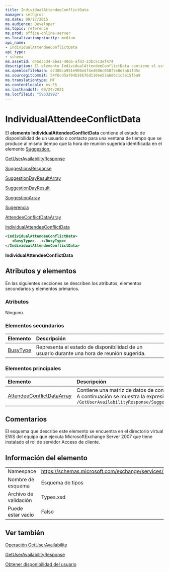 ```yaml
---
title: IndividualAttendeeConflictData
manager: sethgros
ms.date: 09/17/2015
ms.audience: Developer
ms.topic: reference
ms.prod: office-online-server
ms.localizationpriority: medium
api_name:
- IndividualAttendeeConflictData
api_type:
- schema
ms.assetid: d45d3c34-abe1-40da-afd3-23bc5c3ef474
description: El elemento IndividualAttendeeConflictData contiene el estado de disponibilidad de un usuario o contacto para una ventana de tiempo que se produce al mismo tiempo que la hora de reunión sugerida identificada en el elemento Suggestion.
ms.openlocfilehash: e7308ca951e906edf4e4606c058f5e0e7a61fd5c
ms.sourcegitcommit: 54f6cd5a704b36b76d110ee53a6d6c1c3e15f5a9
ms.translationtype: MT
ms.contentlocale: es-ES
ms.lasthandoff: 09/24/2021
ms.locfileid: "59532992"
---
```

# <a name="individualattendeeconflictdata"></a>IndividualAttendeeConflictData

El **elemento IndividualAttendeeConflictData** contiene el estado de disponibilidad de un usuario o contacto para una ventana de tiempo que se produce al mismo tiempo que la hora de reunión sugerida identificada en el elemento [Suggestion.](suggestion.md) 
  
[GetUserAvailabilityResponse](getuseravailabilityresponse.md)
  
[SuggestionsResponse](suggestionsresponse.md)
  
[SuggestionDayResultArray](suggestiondayresultarray.md)
  
[SuggestionDayResult](suggestiondayresult.md)
  
[SuggestionArray](suggestionarray.md)
  
[Sugerencia](suggestion.md)
  
[AttendeeConflictDataArray](attendeeconflictdataarray.md)
  
[IndividualAttendeeConflictData](individualattendeeconflictdata.md)
  
```xml
<IndividualAttendeeConflictData>
   <BusyType>...</BusyType>
</IndividualAttendeeConflictData>
```

 **IndividualAttendeeConflictData**
## <a name="attributes-and-elements"></a>Atributos y elementos

En las siguientes secciones se describen los atributos, elementos secundarios y elementos primarios.
  
### <a name="attributes"></a>Atributos

Ninguno.
  
### <a name="child-elements"></a>Elementos secundarios

|**Elemento**|**Descripción**|
|:-----|:-----|
|[BusyType](busytype.md) <br/> |Representa el estado de disponibilidad de un usuario durante una hora de reunión sugerida.  <br/> |
   
### <a name="parent-elements"></a>Elementos principales

|**Elemento**|**Descripción**|
|:-----|:-----|
|[AttendeeConflictDataArray](attendeeconflictdataarray.md) <br/> |Contiene una matriz de datos de conflicto para los asistentes identificados en [GetUserAvailabilityRequest](getuseravailabilityrequest.md).  <br/> A continuación se muestra la expresión XPath de este elemento:  <br/>  `/GetUserAvailabilityResponse/SuggestionsResponse/SuggestionDayResultArray/SuggestionDayResult[i]/SuggestionArray/Suggestion[i]/AttendeeConflictDataArray` <br/> |
   
## <a name="remarks"></a>Comentarios

El esquema que describe este elemento se encuentra en el directorio virtual EWS del equipo que ejecuta MicrosoftExchange Server 2007 que tiene instalado el rol de servidor Acceso de cliente.
  
## <a name="element-information"></a>Información del elemento

|||
|:-----|:-----|
|Namespace  <br/> |https://schemas.microsoft.com/exchange/services/2006/types  <br/> |
|Nombre de esquema  <br/> |Esquema de tipos  <br/> |
|Archivo de validación  <br/> |Types.xsd  <br/> |
|Puede estar vacío  <br/> |Falso  <br/> |
   
## <a name="see-also"></a>Ver también



[Operación GetUserAvailability](getuseravailability-operation.md)
  
[GetUserAvailabilityResponse](getuseravailabilityresponse.md)


[Obtener disponibilidad del usuario](https://msdn.microsoft.com/library/d4133fcb-9b0f-4e6b-aadf-a389da83516a%28Office.15%29.aspx)

